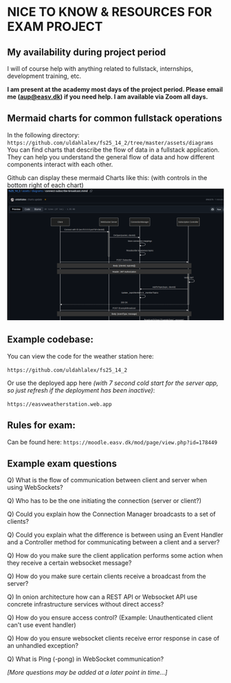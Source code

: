 # NICE TO KNOW & RESOURCES FOR EXAM PROJECT

## My availability during project period

I will of course help with anything related to fullstack, internships, development training, etc.

**I am present at the academy most days of the project period. Please email me (aup@easv.dk) if you need help. I am available via Zoom all days.**

## Mermaid charts for common fullstack operations

In the following directory: `https://github.com/uldahlalex/fs25_14_2/tree/master/assets/diagrams`
You can find charts that describe the flow of data in a fullstack application. They can help you understand the general flow of data and how different components interact with each other.

Github can display these mermaid Charts like this: (with controls in the bottom right of each chart)
![alt text](image.png)

## Example codebase:

You can view the code for the weather station here:

`https://github.com/uldahlalex/fs25_14_2`

Or use the deployed app here *(with 7 second cold start for the server app, so just refresh if the deployment has been inactive)*: 

`https://easvweatherstation.web.app`


## Rules for exam:

Can be found here: `https://moodle.easv.dk/mod/page/view.php?id=178449`

## Example exam questions

Q) What is the flow of communication between client and server when using WebSockets?

Q) Who has to be the one initiating the connection (server or client?)

Q) Could you explain how the Connection Manager broadcasts to a set of clients?

Q) Could you explain what the difference is between using an Event Handler and a Controller method for communicating between a client and a server?

Q) How do you make sure the client application performs some action when they receive a certain websocket message? 

Q) How do you make sure certain clients receive a broadcast from the server?

Q) In onion architecture how can a REST API or Websocket API use concrete infrastructure services without direct access?

Q) How do you ensure access control? (Example: Unauthenticated client can't use event handler)

Q) How do you ensure websocket clients receive error response in case of an unhandled exception?

Q) What is Ping (-pong) in WebSocket communication?

*[More questions may be added at a later point in time...]*
